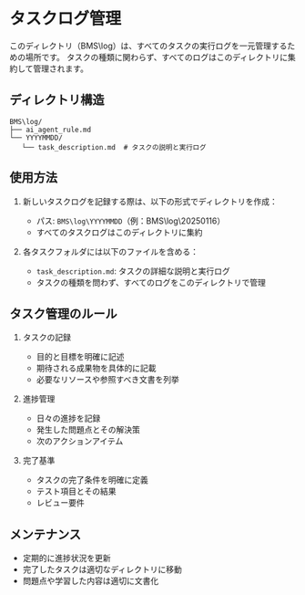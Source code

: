 # タスクログ管理

このディレクトリ（BMS\log）は、すべてのタスクの実行ログを一元管理するための場所です。
タスクの種類に関わらず、すべてのログはこのディレクトリに集約して管理されます。

## ディレクトリ構造
```
BMS\log/
├── ai_agent_rule.md
└── YYYYMMDD/
   └── task_description.md  # タスクの説明と実行ログ
```

## 使用方法

1. 新しいタスクログを記録する際は、以下の形式でディレクトリを作成：
   - パス: `BMS\log\YYYYMMDD`（例：BMS\log\20250116）
   - すべてのタスクログはこのディレクトリに集約

2. 各タスクフォルダには以下のファイルを含める：
   - `task_description.md`: タスクの詳細な説明と実行ログ
   - タスクの種類を問わず、すべてのログをこのディレクトリで管理

## タスク管理のルール

1. タスクの記録
   - 目的と目標を明確に記述
   - 期待される成果物を具体的に記載
   - 必要なリソースや参照すべき文書を列挙

2. 進捗管理
   - 日々の進捗を記録
   - 発生した問題点とその解決策
   - 次のアクションアイテム

3. 完了基準
   - タスクの完了条件を明確に定義
   - テスト項目とその結果
   - レビュー要件

## メンテナンス

- 定期的に進捗状況を更新
- 完了したタスクは適切なディレクトリに移動
- 問題点や学習した内容は適切に文書化